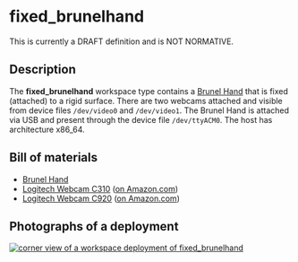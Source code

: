 fixed_brunelhand
================

<div class="alert alert-danger" role="alert">This is currently a DRAFT definition and is NOT NORMATIVE.</div>

Description
-----------

The **fixed_brunelhand** workspace type contains a [Brunel
Hand](https://openbionicslabs.com/shop/brunel-hand) that is fixed (attached) to
a rigid surface.  There are two webcams attached and visible from device files
`/dev/video0` and `/dev/video1`.  The Brunel Hand is attached via USB and
present through the device file `/dev/ttyACM0`.  The host has architecture
x86_64.


Bill of materials
-----------------

* [Brunel Hand](https://openbionicslabs.com/shop/brunel-hand)
* [Logitech Webcam C310](https://www.logitech.com/en-us/product/hd-webcam-c310) ([on Amazon.com](https://www.amazon.com/gp/product/B003LVZO8S/))
* [Logitech Webcam C920](https://www.logitech.com/en-us/product/hd-pro-webcam-c920) ([on Amazon.com](https://www.amazon.com/gp/product/B006JH8T3S/))


Photographs of a deployment
---------------------------

<a title="enlarge" href="figures/fixed_brunelhand_example_cornernview.png">![corner view of a workspace deployment of fixed_brunelhand](figures/480px-fixed_brunelhand_example_cornernview.png)</a>
